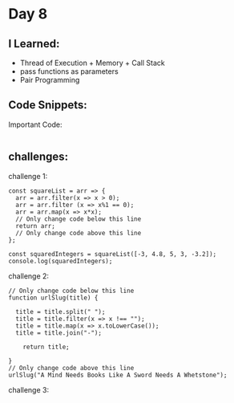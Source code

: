 # Day 8


## I Learned: 

- Thread of Execution + Memory + Call Stack
- pass functions as parameters
- Pair Programming
  
  

## Code Snippets:

Important Code: 
```JS

```

## challenges:

challenge 1:

```JS
const squareList = arr => {
  arr = arr.filter(x => x > 0);
  arr = arr.filter (x => x%1 == 0);
  arr = arr.map(x => x*x); 
  // Only change code below this line
  return arr;
  // Only change code above this line
};

const squaredIntegers = squareList([-3, 4.8, 5, 3, -3.2]);
console.log(squaredIntegers);
```


challenge 2:

```JS
// Only change code below this line
function urlSlug(title) {
  
  title = title.split(" ");
  title = title.filter(x => x !== "");
  title = title.map(x => x.toLowerCase());
  title = title.join("-");
    
    return title;

}
// Only change code above this line
urlSlug("A Mind Needs Books Like A Sword Needs A Whetstone");
```


challenge 3:

```JS

```





